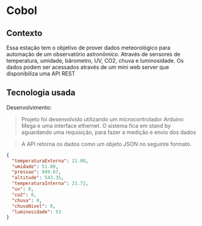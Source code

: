 # Cobol

## Contexto
Essa estação tem o objetivo de prover dados meteorológico para automação de um observatório astronômico. Através de sensores de temperatura, umidade, bârometro, UV, CO2, chuva e luminosidade. Os dados podem ser acessados através de um mini web server que disponibiliza uma API REST

## Tecnologia usada

Desenvolvimento:
> Projeto foi desenvolvido utilizando um microcontrolador Arduino Mega e uma interface ethernet.  O sistema fica em stand by aguardando uma requisição, para fazer a medição e envio dos dados

> A API retorna os dados como um objeto JSON no seguinte formato.

```json
{
  "temperaturaExterna": 21.00,
  "umidade": 51.00,
  "pressao": 949.67,
  "altitude": 543.35,
  "temperaturaInterna": 21.72,
  "uv": 0,
  "co2": 8,
  "chuva": 0,
  "chuvaNivel": 0,
  "luminosidade": 53
}
